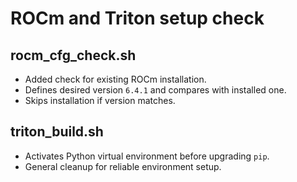 # ROCm and Triton setup check

## rocm_cfg_check.sh
- Added check for existing ROCm installation.
- Defines desired version `6.4.1` and compares with installed one.
- Skips installation if version matches.

## triton_build.sh
- Activates Python virtual environment before upgrading `pip`.
- General cleanup for reliable environment setup.

